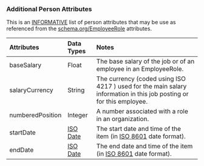 ### Additional Person Attributes

This is an [INFORMATIVE](HSDS_Definitions-and-Abbreviations_Interpretation.md#Interpretation) list of person attributes that may be use as referenced from the [schema.org/EmployeeRole](https://schema.org/EmployeeRole) attributes.

Attributes | Data Types | Notes
:--------- | :--------- | :----
baseSalary | Float | The base salary of the job or of an employee in an EmployeeRole.
salaryCurrency | String | The currency (coded using ISO 4217 ) used for the main salary information in this job posting or for this employee.
numberedPosition | Integer | A number associated with a role in an organization.
startDate | [ISO Date](HSDS_Definitions-and-Abbreviations_Interpretation.md#Definitions-and-Abbreviations) | The start date and time of the item (in [ISO 8601](HSDS_Definitions-and-Abbreviations_Interpretation.md#Definitions-and-Abbreviations) date format).
endDate	| [ISO Date](HSDS_Definitions-and-Abbreviations_Interpretation.md#Definitions-and-Abbreviations) | The end date and time of the item (in [ISO 8601](HSDS_Definitions-and-Abbreviations_Interpretation.md#Definitions-and-Abbreviations) date format).
